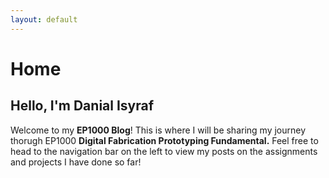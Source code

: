 ```yaml
---
layout: default
---
```


# Home

## Hello, I'm <strong>Danial Isyraf</strong> 
Welcome to my <strong>EP1000 Blog</strong>! This is where I will be sharing my journey thorugh EP1000 <strong>Digital Fabrication Prototyping Fundamental.</strong> Feel free to head to the navigation bar on the left to view my posts on the assignments and projects I have done so far!  